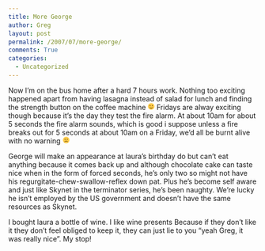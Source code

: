 ```yaml
---
title: More George
author: Greg
layout: post
permalink: /2007/07/more-george/
comments: True
categories:
  - Uncategorized
---
```

Now I&#8217;m on the bus home after a hard 7 hours work. Nothing too exciting happened apart from having lasagna instead of salad for lunch and finding the strength button on the coffee machine <img src="/wp-content/smilies/simple-smile.png" alt=":)" class="wp-smiley" style="height: 1em; max-height: 1em;" /> Fridays are alway exciting though because it&#8217;s the day they test the fire alarm. At about 10am for about 5 seconds the fire alarm sounds, which is good i suppose unless a fire breaks out for 5 seconds at about 10am on a Friday, we&#8217;d all be burnt alive with no warning <img src="/wp-content/smilies/frownie.png" alt=":(" class="wp-smiley" style="height: 1em; max-height: 1em;" />

George will make an appearance at laura&#8217;s birthday do but can&#8217;t eat anything because it comes back up and although chocolate cake can taste nice when in the form of forced seconds, he&#8217;s only two so might not have his regurgitate-chew-swallow-reflex down pat. Plus he&#8217;s become self aware and just like Skynet in the terminator series, he&#8217;s been naughty. We&#8217;re lucky he isn&#8217;t employed by the US government and doesn&#8217;t have the same resources as Skynet.

I bought laura a bottle of wine. I like wine presents Because if they don&#8217;t like it they don&#8217;t feel obliged to keep it, they can just lie to you &#8220;yeah Greg, it was really nice&#8221;. My stop!
